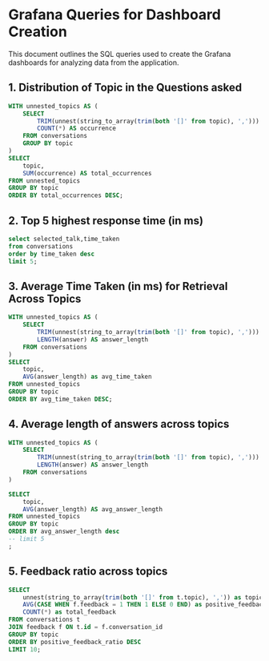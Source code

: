 # Grafana Queries for Dashboard Creation

This document outlines the SQL queries used to create the Grafana dashboards for analyzing data from the application.

## 1. Distribution of Topic in the Questions asked
```sql
WITH unnested_topics AS (
    SELECT 
        TRIM(unnest(string_to_array(trim(both '[]' from topic), ','))) AS topic,
        COUNT(*) AS occurrence
    FROM conversations
    GROUP BY topic
)
SELECT 
    topic,
    SUM(occurrence) AS total_occurrences
FROM unnested_topics 
GROUP BY topic
ORDER BY total_occurrences DESC;

```

## 2. Top 5 highest response time (in ms)

```sql
select selected_talk,time_taken 
from conversations
order by time_taken desc
limit 5;
```

## 3. Average Time Taken (in ms) for Retrieval Across Topics
```sql
WITH unnested_topics AS (
    SELECT 
        TRIM(unnest(string_to_array(trim(both '[]' from topic), ','))) AS topic,
        LENGTH(answer) AS answer_length
    FROM conversations
)
SELECT 
    topic,
    AVG(answer_length) as avg_time_taken
FROM unnested_topics 
GROUP BY topic
ORDER BY avg_time_taken DESC;
```

## 4. Average length of answers across topics
```sql
WITH unnested_topics AS (
    SELECT 
        TRIM(unnest(string_to_array(trim(both '[]' from topic), ','))) AS topic,
        LENGTH(answer) AS answer_length
    FROM conversations
)

SELECT 
    topic,
    AVG(answer_length) AS avg_answer_length
FROM unnested_topics
GROUP BY topic
ORDER BY avg_answer_length desc
-- limit 5
;

```

## 5. Feedback ratio across topics
```sql
SELECT 
    unnest(string_to_array(trim(both '[]' from t.topic), ',')) as topic,
    AVG(CASE WHEN f.feedback = 1 THEN 1 ELSE 0 END) as positive_feedback_ratio,
    COUNT(*) as total_feedback
FROM conversations t
JOIN feedback f ON t.id = f.conversation_id
GROUP BY topic
ORDER BY positive_feedback_ratio DESC
LIMIT 10;
```